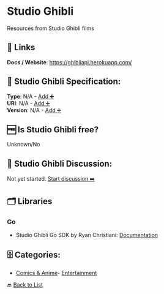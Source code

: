 # Studio Ghibli

Resources from Studio Ghibli films

##  🔗 Links
**Docs / Website**: https://ghibliapi.herokuapp.com/

## 🧬 Studio Ghibli Specification:
**Type**: N/A - [Add ➕](https://github.com/apis-list/apis-list/edit/main/apis/studio-ghibli/studio-ghibli.yaml)  
**URI**: N/A - [Add ➕](https://github.com/apis-list/apis-list/edit/main/apis/studio-ghibli/studio-ghibli.yaml)  
**Version**: N/A - [Add ➕](https://github.com/apis-list/apis-list/edit/main/apis/studio-ghibli/studio-ghibli.yaml)

## 🆓 Is Studio Ghibli free?
 Unknown/No 

## 💬 Studio Ghibli Discussion:
Not yet started. [Start discussion ➡️](https://github.com/apis-list/apis-list/discussions/new)

## 🗂️ Libraries
### Go
- Studio Ghibli Go SDK by Ryan Christiani: [Documentation](https://github.com/Rchristiani/totoro)


## 🗄️ Categories:
- [Comics & Anime](https://github.com/apis-list/apis-list#comics--anime-)- [Entertainment](https://github.com/apis-list/apis-list#entertainment-)

🔙  [Back to List](https://github.com/apis-list/apis-list)
